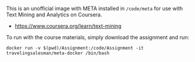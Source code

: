 This is an unofficial image with META installed in `/code/meta` for use with Text Mining and Analytics on Coursera.
 * https://www.coursera.org/learn/text-mining

To run with the course materials, simply download the assignment and run:

`docker run -v $(pwd)/Assignment:/code/Assignment -it travelingsalesman/meta-docker /bin/bash`
